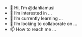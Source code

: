 - 👋 Hi, I’m @dahliamusi
- 👀 I’m interested in ...
- 🌱 I’m currently learning ...
- 💞️ I’m looking to collaborate on ...
- 📫 How to reach me ...

<!---
dahliamusi/dahliamusi is a ✨ special ✨ repository because its `README.md` (this file) appears on your GitHub profile.
You can click the Preview link to take a look at your changes.
--->
